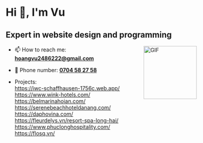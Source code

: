 <h1 align="left">Hi 👋, I'm Vu</h1>
<h2 align="left">Expert in website design and programming</h3>


<img align="right" alt="GIF" height="140px" src="https://media2.giphy.com/media/v1.Y2lkPTc5MGI3NjExYmZzMXNqbDVlZ3p2Zm5yM3lncjN3d3B5emZsbWh0bjF0aHRkdXptZyZlcD12MV9pbnRlcm5hbF9naWZfYnlfaWQmY3Q9Zw/enOL7Bi0fyD71KWYRX/giphy.gif" />

- 📫 How to reach me: <a mailto="hoangvu2486222@gmail.com">**hoangvu2486222@gmail.com**</a><br>
- 🚀 Phone number: <a href="christian.tomasino.dev@gmail.com">**0704 58 27 58**</a>

- Projects:<br>
  https://iwc-schaffhausen-1756c.web.app/<br>
  https://www.wink-hotels.com/<br>
  https://belmarinahoian.com/<br>
  https://serenebeachhoteldanang.com/<br>
  https://daphovina.com/<br>
  https://fleurdelys.vn/resort-spa-long-hai/<br>
  https://www.phuclonghospitality.com/<br>
  https://flosq.vn/
  



